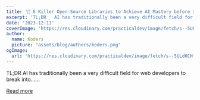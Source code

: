 ```yaml
---
title: '🔪 6 Killer Open-Source Libraries to Achieve AI Mastery before 2024 🔥🪄'
excerpt: 'TL;DR   AI has traditionally been a very difficult field for web developers to break into......'
date: '2023-12-11'
coverImage: 'https://res.cloudinary.com/practicaldev/image/fetch/s--5ULd0CHf--/c_imagga_scale,f_auto,fl_progressive,h_420,q_66,w_1000/https://dev-to-uploads.s3.amazonaws.com/uploads/articles/jm6m55wgvf2d4ueahl5c.gif'
author:
  name: Koders
  picture: "assets/blog/authors/koders.png"
ogImage:
  url: 'https://res.cloudinary.com/practicaldev/image/fetch/s--5ULd0CHf--/c_imagga_scale,f_auto,fl_progressive,h_420,q_66,w_1000/https://dev-to-uploads.s3.amazonaws.com/uploads/articles/jm6m55wgvf2d4ueahl5c.gif'
---
```


TL;DR   AI has traditionally been a very difficult field for web developers to break into......

[Read more](https://dev.to/confidentai/6-killer-open-source-libraries-to-achieve-ai-mastery-before-2024-4p1c)
